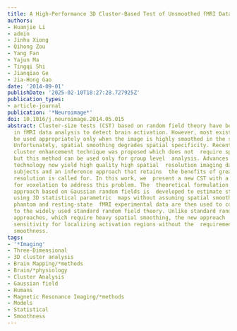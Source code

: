 ```yaml
---
title: A High-Performance 3D Cluster-Based Test of Unsmoothed fMRI Data
authors:
- Huanjie Li
- admin
- Jinhu Xiong
- Qihong Zou
- Yang Fan
- Yajun Ma
- Tingqi Shi
- Jianqiao Ge
- Jia-Hong Gao
date: '2014-09-01'
publishDate: '2025-02-10T18:27:28.727925Z'
publication_types:
- article-journal
publication: '*Neuroimage*'
doi: 10.1016/j.neuroimage.2014.05.015
abstract: Cluster-size tests (CST) based on random field theory have been widely adopted
  in fMRI data analysis to detect brain activation. However, most existing approaches  can
  be used appropriately only when the image is highly smoothed in the spatial  domain.
  Unfortunately, spatial smoothing degrades spatial specificity. Recently,  a threshold-free
  cluster enhancement technique was proposed which does not  require spatial smoothing,
  but this method can be used only for group level  analysis. Advances in imaging
  technology now yield high quality high spatial  resolution imaging data in single
  subjects and an inference approach that retains  the benefits of greater spatial
  resolution is called for. In this work, we  present a new CST with a correction
  for voxelation to address this problem. The  theoretical formulation of the new
  approach based on Gaussian random fields is  developed to estimate statistical significance
  using 3D statistical parametric  maps without assuming spatial smoothness. Simulated
  phantom and resting-state  fMRI experimental data are then used to compare the voxelation-corrected  procedure
  to the widely used standard random field theory. Unlike standard random  field theory
  approaches, which require heavy spatial smoothing, the new approach  has a higher
  sensitivity for localizing activation regions without the  requirement of spatial
  smoothness.
tags:
- '*Imaging'
- Three-Dimensional
- 3D cluster analysis
- Brain Mapping/*methods
- Brain/*physiology
- Cluster Analysis
- Gaussian field
- Humans
- Magnetic Resonance Imaging/*methods
- Models
- Statistical
- Smoothness
---
```

